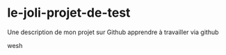 # le-joli-projet-de-test
Une description de  mon projet sur Github
apprendre à travailler via github

wesh